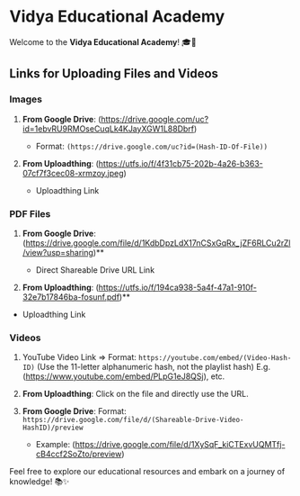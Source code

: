 # **Vidya Educational Academy**

Welcome to the **Vidya Educational Academy**! 🎓🌟

## **Links for Uploading Files and Videos**

### **Images**
1. **From Google Drive**: (https://drive.google.com/uc?id=1ebvRU9RMOseCuqLk4KJayXGW1L88Dbrf)
   - Format: `(https://drive.google.com/uc?id=(Hash-ID-Of-File))`

2. **From Uploadthing**: (https://utfs.io/f/4f31cb75-202b-4a26-b363-07cf7f3cec08-xrmzoy.jpeg)
   - Uploadthing Link

### **PDF Files**
1. **From Google Drive**: (https://drive.google.com/file/d/1KdbDpzLdX17nCSxGqRx_jZF6RLCu2rZl/view?usp=sharing)**
   - Direct Shareable Drive URL Link

2.  **From Uploadthing**: (https://utfs.io/f/194ca938-5a4f-47a1-910f-32e7b17846ba-fosunf.pdf)**
   - Uploadthing Link

### **Videos**
1.   YouTube Video Link => Format: `https://youtube.com/embed/(Video-Hash-ID)` (Use the 11-letter alphanumeric hash, not the playlist hash)
    E.g. (https://www.youtube.com/embed/PLpG1eJ8QSj), etc.

2. **From Uploadthing**: Click on the file and directly use the URL.
3. **From Google Drive**: Format: `https://drive.google.com/file/d/(Shareable-Drive-Video-HashID)/preview`
   - Example: (https://drive.google.com/file/d/1XySqF_kiCTExvUQMTfj-cB4ccf2SoZto/preview)

Feel free to explore our educational resources and embark on a journey of knowledge! 📚✨
